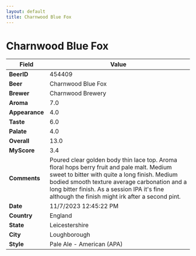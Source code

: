 ```yaml
---
layout: default
title: Charnwood Blue Fox 
---
```


# Charnwood Blue Fox 

| Field         | Value     |
|---------------|-----------|
| **BeerID** | 454409 |
| **Beer** | Charnwood Blue Fox  |
| **Brewer** | Charnwood Brewery |
| **Aroma** | 7.0 |
| **Appearance** | 4.0 |
| **Taste** | 6.0 |
| **Palate** | 4.0 |
| **Overall** | 13.0 |
| **MyScore** | 3.4 |
| **Comments** | Poured clear golden body thin lace top. Aroma floral hops berry fruit and pale malt. Medium sweet to bitter with quite a long finish. Medium bodied smooth texture average carbonation and a long bitter finish. As a session IPA it's fine although the finish might irk after a second pint. |
| **Date** | 11/7/2023 12:45:22 PM |
| **Country** | England |
| **State** | Leicestershire |
| **City** | Loughborough |
| **Style** | Pale Ale - American (APA) |
